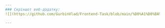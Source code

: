```yaml
---
### Скріншот веб-додатку:
![](https://github.com/GurbinVlad/Frontend-Task/blob/main/%D0%A1%D0%BA%D1%80%D1%96%D0%BD%20%D1%81%D1%82%D0%BE%D1%80%D1%96%D0%BD%D0%BA%D0%B8.png)

---
```

